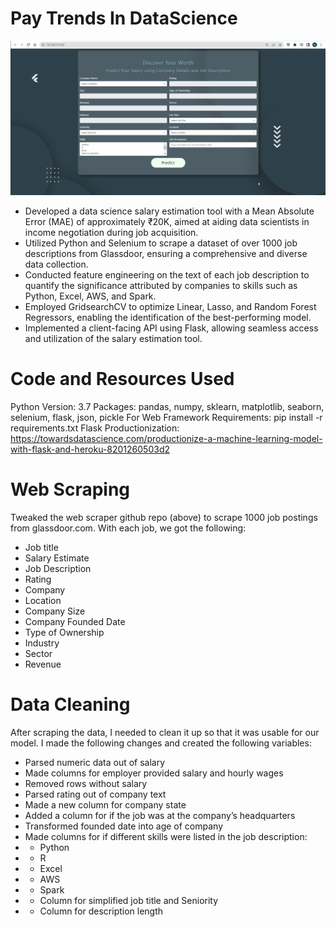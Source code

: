 # Pay Trends In DataScience
![Alt Text](https://github.com/Miral086/PayTrends_DataScience/blob/main/PayTrends.gif)
* Developed a data science salary estimation tool with a Mean Absolute Error (MAE) of approximately &#8377;20K, aimed at aiding data scientists in income negotiation during job acquisition.
* Utilized Python and Selenium to scrape a dataset of over 1000 job descriptions from Glassdoor, ensuring a comprehensive and diverse data collection.
* Conducted feature engineering on the text of each job description to quantify the significance attributed by companies to skills such as Python, Excel, AWS, and Spark.
* Employed GridsearchCV to optimize Linear, Lasso, and Random Forest Regressors, enabling the identification of the best-performing model.
* Implemented a client-facing API using Flask, allowing seamless access and utilization of the salary estimation tool.

# Code and Resources Used
Python Version: 3.7
Packages: pandas, numpy, sklearn, matplotlib, seaborn, selenium, flask, json, pickle
For Web Framework Requirements: pip install -r requirements.txt
Flask Productionization: https://towardsdatascience.com/productionize-a-machine-learning-model-with-flask-and-heroku-8201260503d2

# Web Scraping
Tweaked the web scraper github repo (above) to scrape 1000 job postings from glassdoor.com. With each job, we got the following:

* Job title
* Salary Estimate
* Job Description
* Rating
* Company
* Location
* Company Size
* Company Founded Date
* Type of Ownership
* Industry
* Sector
* Revenue

# Data Cleaning
After scraping the data, I needed to clean it up so that it was usable for our model. I made the following changes and created the following variables:

* Parsed numeric data out of salary
* Made columns for employer provided salary and hourly wages
* Removed rows without salary
* Parsed rating out of company text
* Made a new column for company state
* Added a column for if the job was at the company’s headquarters
* Transformed founded date into age of company
* Made columns for if different skills were listed in the job description:
* * Python
* * R
* * Excel
* * AWS
* * Spark
* * Column for simplified job title and Seniority
* * Column for description length
